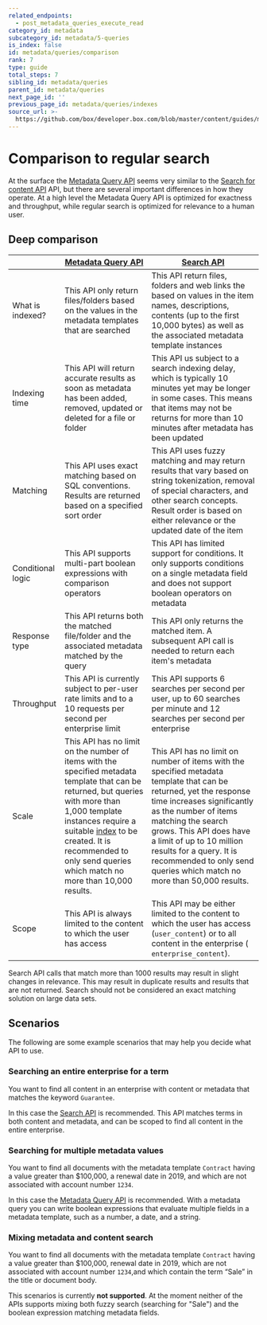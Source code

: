 ```yaml
---
related_endpoints:
  - post_metadata_queries_execute_read
category_id: metadata
subcategory_id: metadata/5-queries
is_index: false
id: metadata/queries/comparison
rank: 7
type: guide
total_steps: 7
sibling_id: metadata/queries
parent_id: metadata/queries
next_page_id: ''
previous_page_id: metadata/queries/indexes
source_url: >-
  https://github.com/box/developer.box.com/blob/master/content/guides/metadata/5-queries/7-comparison.md
---
```


# Comparison to regular search

At the surface the [Metadata Query API][mdq_api] seems very similar to the
[Search for content API][search] API, but there are several important
differences in how they operate. At a high level the Metadata Query API is
optimized for exactness and throughput, while regular search is optimized for
relevance to a human user.

## Deep comparison

<!-- markdownlint-disable line-length -->

|                   | [Metadata Query API][mdq_api]                                                                                                                                                                                                                                                                                       | [Search API][search]                                                                                                                                                                                                                                                                                                                                    |
|-------------------|---------------------------------------------------------------------------------------------------------------------------------------------------------------------------------------------------------------------------------------------------------------------------------------------------------------------|---------------------------------------------------------------------------------------------------------------------------------------------------------------------------------------------------------------------------------------------------------------------------------------------------------------------------------------------------------|
| What is indexed?  | This API only return files/folders based on the values in the metadata templates that are searched                                                                                                                                                                                                                  | This API return files, folders and web links the based on values in the item names, descriptions, contents (up to the first 10,000 bytes) as well as the associated metadata template instances                                                                                                                                                         |
| Indexing time     | This API will return accurate results as soon as metadata has been added, removed, updated or deleted for a file or folder                                                                                                                                                                                          | This API us subject to a search indexing delay, which is typically 10 minutes yet may be longer in some cases. This means that items may not be returns for more than 10 minutes after metadata has been updated                                                                                                                                        |
| Matching          | This API uses exact matching based on SQL conventions. Results are returned based on a specified sort order                                                                                                                                                                                                         | This API uses fuzzy matching and may return results that vary based on string tokenization, removal of special characters, and other search concepts. Result order is based on either relevance or the updated date of the item                                                                                                                         |
| Conditional logic | This API supports multi-part boolean expressions with comparison operators                                                                                                                                                                                                                                          | This API has limited support for conditions. It only supports conditions on a single metadata field and does not support boolean operators on metadata                                                                                                                                                                                                  |
| Response type     | This API returns both the matched file/folder and the associated metadata matched by the query                                                                                                                                                                                                                      | This API only returns the matched item. A subsequent API call is needed to return each item's metadata                                                                                                                                                                                                                                                  |
| Throughput        | This API is currently subject to per-user rate limits and to a 10 requests per second per enterprise limit                                                                                                                                                                                                          | This API supports 6 searches per second per user, up to 60 searches per minute and 12 searches per second per enterprise                                                                                                                                                                                                                                |
| Scale             | This API has no limit on the number of items with the specified metadata template that can be returned, but queries with more than 1,000 template instances require a suitable [index](g://metadata/queries/indexes) to be created. It is recommended to only send queries which match no more than 10,000 results. | This API has no limit on number of items with the specified metadata template that can be returned, yet the response time increases significantly as the number of items matching the search grows. This API does have a limit of up to 10 million results for a query. It is recommended to only send queries which match no more than 50,000 results. |
| Scope             | This API is always limited to the content to which the user has access                                                                                                                                                                                                                                              | This API may be either limited to the content to which the user has access (`​user_content​`) or to all content in the enterprise (`​enterprise_content​`).                                                                                                                                                                                             |

<!-- markdownlint-enable line-length -->

<Message warning>

Search API calls that match more than 1000 results may result in slight
changes in relevance. This may result in duplicate results and results that
are not returned. Search should not be considered an ​exact matching​ solution
on large data sets.

</Message>

## Scenarios

The following are some example scenarios that may help you decide what API to use.

### Searching an entire enterprise for a term

You want to find all content in an enterprise with content or metadata that
matches the keyword `Guarantee`.

In this case the [Search API][search] is recommended. This API matches terms
in both content and metadata, and can be scoped to find all content in the
entire enterprise.

### Searching for multiple metadata values

You want to find all documents with the metadata template `​Contract​` having a
value greater than $100,000, a renewal date in 2019, and which are ​not​ associated
with account number `​1234`.

In this case the [Metadata Query API][mdq_api] is recommended. With a metadata
query you can write boolean expressions that evaluate multiple fields in
a metadata template, such as a number, a date, and a string.

### Mixing metadata and content search

You want to find all documents with the metadata template `​Contract​` having a
value greater than $100,000, renewal date in 2019, which are ​not​ associated with
account number `​1234`, ​and which contain the term “Sale” in the title or document
body.

This scenarios is currently **not supported**. At the moment neither of the APIs
supports mixing both fuzzy search (searching for "Sale") and the boolean
expression matching metadata fields.

[mdq_api]: e://post_metadata_queries_execute_read
[search]: e://search
